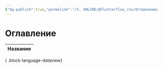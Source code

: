 ```yaml
---
{"dg-publish":true,"permalink":"/5. ONLINE/@Flutterflow_rus/Оглавление/","tags":["gardenEntry"],"created":"2024-10-22T15:14:51.339-03:00","updated":"2024-10-22T15:55:47.759-03:00"}
---
```


# Оглавление
| Название |
| -------- |

{ .block-language-dataview}

